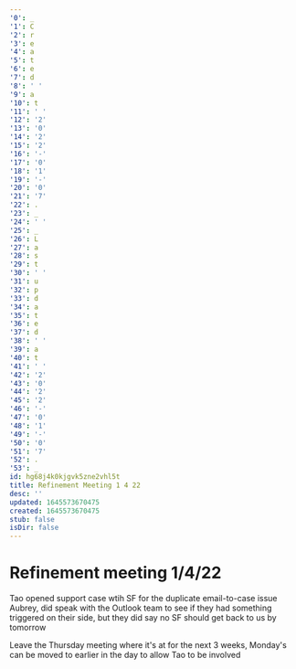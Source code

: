 ```yaml
---
'0': _
'1': C
'2': r
'3': e
'4': a
'5': t
'6': e
'7': d
'8': ' '
'9': a
'10': t
'11': ' '
'12': '2'
'13': '0'
'14': '2'
'15': '2'
'16': '-'
'17': '0'
'18': '1'
'19': '-'
'20': '0'
'21': '7'
'22': .
'23': _
'24': ' '
'25': _
'26': L
'27': a
'28': s
'29': t
'30': ' '
'31': u
'32': p
'33': d
'34': a
'35': t
'36': e
'37': d
'38': ' '
'39': a
'40': t
'41': ' '
'42': '2'
'43': '0'
'44': '2'
'45': '2'
'46': '-'
'47': '0'
'48': '1'
'49': '-'
'50': '0'
'51': '7'
'52': .
'53': _
id: hg68j4k0kjgvk5zne2vhl5t
title: Refinement Meeting 1 4 22
desc: ''
updated: 1645573670475
created: 1645573670475
stub: false
isDir: false
---
```


# Refinement meeting 1/4/22


Tao opened support case wtih SF for the duplicate email-to-case issue
Aubrey, did speak with the Outlook team to see if they had something triggered on their side, but they did say no
SF should get back to us by tomorrow

Leave the Thursday meeting where it's at for the next 3 weeks, Monday's can be moved to earlier in the day to allow Tao to be involved

